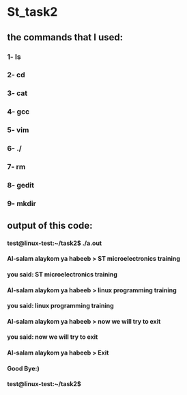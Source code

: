 # St_task2

## the commands that I used:
### 1- ls
### 2- cd
### 3- cat
### 4- gcc
### 5- vim
### 6- ./
### 7- rm
### 8- gedit
### 9- mkdir


## output of this code:
####    test@linux-test:~/task2$ ./a.out
####    Al-salam alaykom ya habeeb > ST microelectronics training
####    you said: ST microelectronics training
####    Al-salam alaykom ya habeeb > linux programming training
####    you said: linux programming training
####    Al-salam alaykom ya habeeb > now we will try to exit
####    you said: now we will try to exit
####    Al-salam alaykom ya habeeb > Exit
####    Good Bye:)
####   test@linux-test:~/task2$
